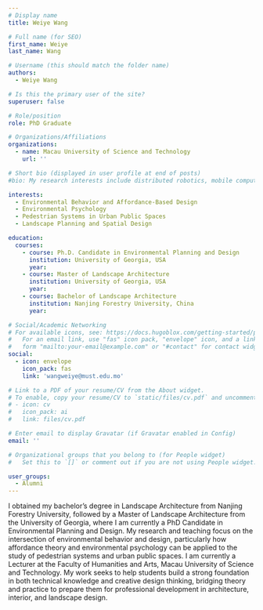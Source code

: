 ```yaml
---
# Display name
title: Weiye Wang

# Full name (for SEO)
first_name: Weiye
last_name: Wang

# Username (this should match the folder name)
authors:
  - Weiye Wang

# Is this the primary user of the site?
superuser: false

# Role/position
role: PhD Graduate

# Organizations/Affiliations
organizations:
  - name: Macau University of Science and Technology
    url: ''

# Short bio (displayed in user profile at end of posts)
#bio: My research interests include distributed robotics, mobile computing and programmable matter.

interests:
  - Environmental Behavior and Affordance-Based Design
  - Environmental Psychology
  - Pedestrian Systems in Urban Public Spaces
  - Landscape Planning and Spatial Design

education:
  courses:
    - course: Ph.D. Candidate in Environmental Planning and Design
      institution: University of Georgia, USA
      year: 
    - course: Master of Landscape Architecture
      institution: University of Georgia, USA
      year: 
    - course: Bachelor of Landscape Architecture
      institution: Nanjing Forestry University, China
      year: 

# Social/Academic Networking
# For available icons, see: https://docs.hugoblox.com/getting-started/page-builder/#icons
#   For an email link, use "fas" icon pack, "envelope" icon, and a link in the
#   form "mailto:your-email@example.com" or "#contact" for contact widget.
social:
  - icon: envelope
    icon_pack: fas
    link: 'wangweiye@must.edu.mo'

# Link to a PDF of your resume/CV from the About widget.
# To enable, copy your resume/CV to `static/files/cv.pdf` and uncomment the lines below.
# - icon: cv
#   icon_pack: ai
#   link: files/cv.pdf

# Enter email to display Gravatar (if Gravatar enabled in Config)
email: ''

# Organizational groups that you belong to (for People widget)
#   Set this to `[]` or comment out if you are not using People widget.

user_groups:
  - Alumni
---
```


I obtained my bachelor’s degree in Landscape Architecture from Nanjing Forestry University, followed by a Master of Landscape Architecture from the University of Georgia, where I am currently a PhD Candidate in Environmental Planning and Design. My research and teaching focus on the intersection of environmental behavior and design, particularly how affordance theory and environmental psychology can be applied to the study of pedestrian systems and urban public spaces.
I am currently a Lecturer at the Faculty of Humanities and Arts, Macau University of Science and Technology. My work seeks to help students build a strong foundation in both technical knowledge and creative design thinking, bridging theory and practice to prepare them for professional development in architecture, interior, and landscape design.

